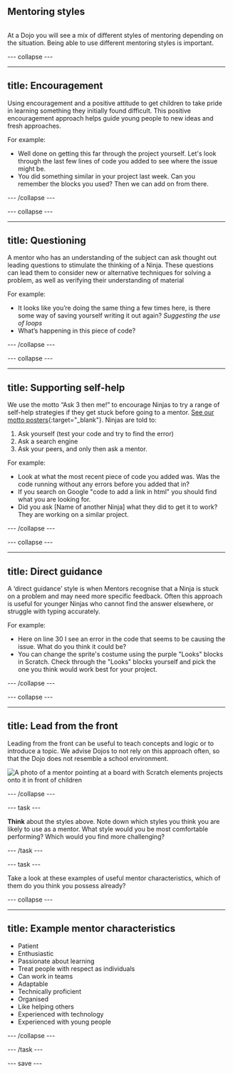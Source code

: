## Mentoring styles 

<div style="display: flex; flex-wrap: wrap">
<div style="flex-basis: 200px; flex-grow: 1; margin-right: 15px;">
  
At a Dojo you will see a mix of different styles of mentoring depending on the situation. Being able to use different mentoring styles is important.


--- collapse ---

---
title: Encouragement
---
Using encouragement and a positive attitude to get children to take pride in learning something they initially found difficult. This positive encouragement approach helps guide young people to new ideas and fresh approaches.
  
For example:
+ Well done on getting this far through the project yourself. Let's look through the last few lines of code you added to see where the issue might be.
+ You did something similar in your project last week. Can you remember the blocks you used? Then we can add on from there.

--- /collapse ---
  
--- collapse ---
  
---
title: Questioning
---
A mentor who has an understanding of the subject can ask thought out leading questions to stimulate the thinking of a Ninja. These questions can lead them to consider new or alternative techniques for solving a problem, as well as verifying their understanding of material
  
For example:
+ It looks like you’re doing the same thing a few times here, is there some way of saving yourself writing it out again? *Suggesting the use of loops*
+ What’s happening in this piece of code?

--- /collapse ---

  
--- collapse ---
  
---
title: Supporting self-help
---
We use the motto “Ask 3 then me!” to encourage Ninjas to try a range of self-help strategies if they get stuck before going to a mentor. [See our motto posters](https://help.coderdojo.com/cdkb/s/article/Dojo-Motto-Posters){:target="_blank"}. Ninjas are told to: 
1. Ask yourself (test your code and try to find the error)
2. Ask a search engine
3. Ask your peers, and only then ask a mentor.
  
For example:
+ Look at what the most recent piece of code you added was. Was the code running without any errors before you added that in?
+ If you search on Google "code to add a link in html" you should find what you are looking for.
+ Did you ask [Name of another Ninja] what they did to get it to work? They are working on a similar project.
  
--- /collapse ---
  
  
--- collapse ---
  
---
title: Direct guidance
---
A ‘direct guidance’ style is when Mentors recognise that a Ninja is stuck on a problem and may need more specific feedback. Often this approach is useful for younger Ninjas who cannot find the answer elsewhere, or struggle with typing accurately.
  
For example:
+ Here on line 30 I see an error in the code that seems to be causing the issue. What do you think it could be?
+ You can change the sprite's costume using the purple "Looks" blocks in Scratch. Check through the "Looks" blocks yourself and pick the one you think would work best for your project.
  
--- /collapse ---
  
  
--- collapse ---
  
---
title: Lead from the front
---
Leading from the front can be useful to teach concepts and logic or to introduce a topic. We advise Dojos to not rely on this approach often, so that the Dojo does not resemble a school environment.
  
![A photo of a mentor pointing at a board with Scratch elements projects onto it in front of children](images/Mentor-pointing.jpg)
 
--- /collapse ---
  
  
--- task ---

**Think** about the styles above. Note down which styles you think you are likely to use as a mentor. What style would you be most comfortable performing? Which would you find more challenging?

--- /task ---

--- task ---

Take a look at these examples of useful mentor characteristics, which of them do you think you possess already?

--- collapse ---
  
---
title: Example mentor characteristics
---
  
+ Patient
+ Enthusiastic
+ Passionate about learning
+ Treat people with respect as individuals
+ Can work in teams
+ Adaptable
+ Technically proficient
+ Organised
+ Like helping others
+ Experienced with technology
+ Experienced with young people

--- /collapse ---

--- /task ---

--- save ---
